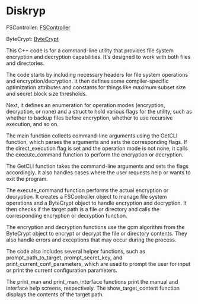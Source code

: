 # Diskryp

FSController: [FSController](https://github.com/Somorpher/FSController)

ByteCrypt: [ByteCrypt](https://github.com/Somorpher/ByteCrypt)

This C++ code is for a command-line utility that provides file system encryption and decryption capabilities. It's designed to work with both files and directories.

The code starts by including necessary headers for file system operations and encryption/decryption. It then defines some compiler-specific optimization attributes and constants for things like maximum subset size and secret block size thresholds.

Next, it defines an enumeration for operation modes (encryption, decryption, or none) and a struct to hold various flags for the utility, such as whether to backup files before encryption, whether to use recursive execution, and so on.

The main function collects command-line arguments using the GetCLI function, which parses the arguments and sets the corresponding flags. If the direct_execution flag is set and the operation mode is not none, it calls the execute_command function to perform the encryption or decryption.

The GetCLI function takes the command-line arguments and sets the flags accordingly. It also handles cases where the user requests help or wants to exit the program.

The execute_command function performs the actual encryption or decryption. It creates a FSController object to manage file system operations and a ByteCrypt object to handle encryption and decryption. It then checks if the target path is a file or directory and calls the corresponding encryption or decryption function.

The encryption and decryption functions use the gcm algorithm from the ByteCrypt object to encrypt or decrypt the file or directory contents. They also handle errors and exceptions that may occur during the process.

The code also includes several helper functions, such as prompt_path_to_target, prompt_secret_key, and print_current_conf_parameters, which are used to prompt the user for input or print the current configuration parameters.

The print_man and print_man_interface functions print the manual and interface help screens, respectively. The show_target_content function displays the contents of the target path.
